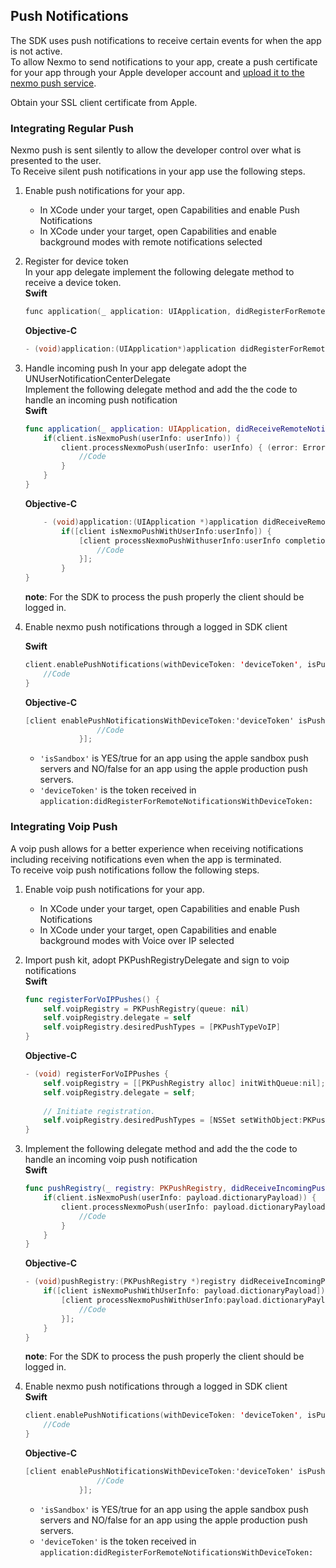 ## Push Notifications

The SDK uses push notifications to receive certain events for when the app is not active.  
To allow Nexmo to send notifications to your app, create a push certificate for your app through your Apple developer account and [upload it to the nexmo push service](DevRel:LinkHowToUploadACertificateForPushService).

Obtain your SSL client certificate from Apple.

### Integrating Regular Push
Nexmo push is sent silently to allow the developer control over what is presented to the user.  
To Receive silent push notifications in your app use the following steps.
1. Enable push notifications for your app.  
    * In XCode under your target, open Capabilities and enable Push Notifications
    * In XCode under your target, open Capabilities and enable background modes with remote notifications selected

2.  Register for device token  
    In your app delegate implement the following delegate method to receive a device token.  
    **Swift**
    ```objective-c
    func application(_ application: UIApplication, didRegisterForRemoteNotificationsWithDeviceToken deviceToken: Data)
    ```
    **Objective-C**
    ```objective-c
    - (void)application:(UIApplication*)application didRegisterForRemoteNotificationsWithDeviceToken:(NSData *)deviceToken;
    ```

3. Handle incoming push
    In your app delegate adopt the UNUserNotificationCenterDelegate  
    Implement the following delegate method and add the the code to handle an incoming push notification  
    **Swift**
    ```swift
    func application(_ application: UIApplication, didReceiveRemoteNotification userInfo: [AnyHashable : Any], fetchCompletionHandler completionHandler: @escaping (UIBackgroundFetchResult) -> Void) {
        if(client.isNexmoPush(userInfo: userInfo)) {
            client.processNexmoPush(userInfo: userInfo) { (error: Error?) in
                //Code
            }
        }
    }
    ```

    **Objective-C**
    ```objective-c
        - (void)application:(UIApplication *)application didReceiveRemoteNotification:(nonnull NSDictionary *)userInfo fetchCompletionHandler:(nonnull void (^)(UIBackgroundFetchResult))completionHandler {
            if([client isNexmoPushWithUserInfo:userInfo]) {
                [client processNexmoPushWithuserInfo:userInfo completion:^(NSError * _Nullable error) {
                    //Code
                }];
            }
    }
    ```
    **note**: For the SDK to process the push properly the client should be logged in.

4. Enable nexmo push notifications through a logged in SDK client
    
    **Swift**
    ```swift
    client.enablePushNotifications(withDeviceToken: 'deviceToken', isPushKit: false, isSandbox: 'isSandbox') { (error: Error?) in 
        //Code    
    }
    ```

    **Objective-C**
    ```objective-c
    [client enablePushNotificationsWithDeviceToken:'deviceToken' isPushKit:NO isSandbox:'isSandbox' completion:^(NSError * _Nullable error) {
                    //Code
                }];
    ```

    * `'isSandbox'` is YES/true for an app using the apple sandbox push servers and NO/false for an app using the apple production push servers.  
    * `'deviceToken'` is the token received in `application:didRegisterForRemoteNotificationsWithDeviceToken:`

### Integrating Voip Push
A voip push allows for a better experience when receiving notifications including receiving notifications even when the app is terminated.  
To receive voip push notifications follow the following steps.
1. Enable voip push notifications for your app.  
    * In XCode under your target, open Capabilities and enable Push Notifications
    * In XCode under your target, open Capabilities and enable background modes with Voice over IP selected

2. Import push kit, adopt PKPushRegistryDelegate and sign to voip notifications  
    **Swift**
    ```swift
    func registerForVoIPPushes() {
        self.voipRegistry = PKPushRegistry(queue: nil)
        self.voipRegistry.delegate = self
        self.voipRegistry.desiredPushTypes = [PKPushTypeVoIP]
    }
    ```

    **Objective-C**
    ```objective-c
    - (void) registerForVoIPPushes {
        self.voipRegistry = [[PKPushRegistry alloc] initWithQueue:nil];
        self.voipRegistry.delegate = self;
        
        // Initiate registration.
        self.voipRegistry.desiredPushTypes = [NSSet setWithObject:PKPushTypeVoIP];
    }
    ```

3. Implement the following delegate method and add the the code to handle an incoming voip push notification  
    **Swift**
    ```swift
    func pushRegistry(_ registry: PKPushRegistry, didReceiveIncomingPushWith payload: PKPushPayload, for type: PKPushType, completion: @escaping () -> Void) {
        if(client.isNexmoPush(userInfo: payload.dictionaryPayload)) {
            client.processNexmoPush(userInfo: payload.dictionaryPayload) { (error: Error?) in
                //Code
            }
        }
    }
    ```

    **Objective-C**
    ```objective-c
    - (void)pushRegistry:(PKPushRegistry *)registry didReceiveIncomingPushWithPayload:(PKPushPayload *)payload forType:(PKPushType)type withCompletionHandler:(void (^)(void))completion {
        if([client isNexmoPushWithUserInfo: payload.dictionaryPayload]) {
            [client processNexmoPushWithUserInfo:payload.dictionaryPayload completion:^(NSError * _Nullable error) {
                //Code
            }];
        }
    }
    ```
    **note**: For the SDK to process the push properly the client should be logged in. 

4. Enable nexmo push notifications through a logged in SDK client  
    **Swift**
    ```swift
    client.enablePushNotifications(withDeviceToken: 'deviceToken', isPushKit: true, isSandbox: 'isSandbox') { (error: Error?) in 
        //Code    
    }
    ```

    **Objective-C**
    ```objective-c
    [client enablePushNotificationsWithDeviceToken:'deviceToken' isPushKit:YES isSandbox:'isSandbox' completion:^(NSError * _Nullable error) {
                    //Code
                }];
    ```
    * `'isSandbox'` is YES/true for an app using the apple sandbox push servers and NO/false for an app using the apple production push servers.  
    * `'deviceToken'` is the token received in `application:didRegisterForRemoteNotificationsWithDeviceToken:`
